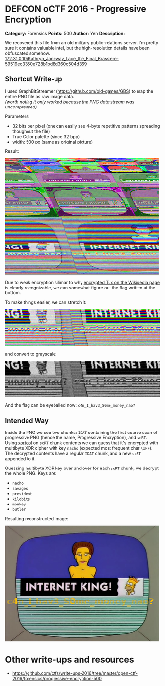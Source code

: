 # DEFCON oCTF 2016 - Progressive Encryption

**Category:** Forensics
**Points:** 500
**Author:** Yen
**Description:**

We recovered this file from an old military public-relations server.
I'm pretty sure it contains valuable intel, but the high-resolution details have been obfuscated somehow.
[172.31.0.10/Kathryn_Janeway_Lace_the_Final_Brassiere-59519ec3350e728b1bd8d360c504d369](Kathryn_Janeway_Lace_the_Final_Brassiere-59519ec3350e728b1bd8d360c504d369.png)


## Shortcut Write-up

I used GraphBitStreamer (<https://github.com/old-games/GBS>) to map the entire PNG file as raw image data.  
*(worth noting it only worked because the PNG data stream was uncompressed)*

Parameters:

* 32 bits per pixel (one can easily see 4-byte repetitive patterns spreading thoughout the file)
* True Color palette (since 32 bpp)
* width: 500 px (same as original picture)

Result:

![Result](step1.png)

Due to weak encryption silimar to why [encrypted Tux on the Wikipedia page](https://en.wikipedia.org/wiki/Block_cipher_mode_of_operation#Electronic_Codebook_.28ECB.29) is clearly recognizable, we can somewhat figure out the flag written at the bottom.

To make things easier, we can stretch it:

![Stretch](step2.png)

and convert to grayscale:

![Grayscale](step3.png)

And the flag can be eyeballed now: `c4n_I_hav3_S0me_money_nao?`


## Intended Way

Inside the PNG we see two chunks: `IDAT` containing the first coarse scan of progressive PNG (hence the name, Progressive Encryption), and `scRT`. Using [xortool](https://github.com/hellman/xortool) on `scRT` chunk contents we can guess that it's encrypted with multibyte XOR cipher with key `nacho` (expected most frequent char `\xFF`). The decrypted contents have a regular `IDAT` chunk, and a new `scRT` appended to it.

Guessing multibyte XOR key over and over for each `scRT` chunk, we decrypt the whole PNG. Keys are:

* `nacho`
* `savages`
* `president`
* `kilobits`
* `monkey`
* `butler`

Resulting reconstructed image:

![Reconstructed](intended.png)


# Other write-ups and resources

* https://github.com/ctfs/write-ups-2016/tree/master/open-ctf-2016/forensics/progressive-encryption-500

